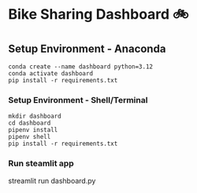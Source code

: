 # Bike Sharing Dashboard 🚲
## Setup Environment - Anaconda
```
conda create --name dashboard python=3.12
conda activate dashboard
pip install -r requirements.txt
```
### Setup Environment - Shell/Terminal
```
mkdir dashboard
cd dashboard
pipenv install
pipenv shell
pip install -r requirements.txt
```
### Run steamlit app
streamlit run dashboard.py